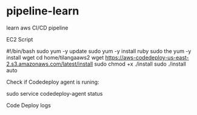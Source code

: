 # pipeline-learn
learn aws CI/CD pipeline


EC2 Script

#!/bin/bash
sudo yum -y update
sudo yum -y install ruby
sudo the yum -y install wget
cd home/tilangaaws2
wget https://aws-codedeploy-us-east-2.s3.amazonaws.com/latest/install
sudo chmod +x ./install
sudo ./install auto

Check if Codedeploy agent is runing:

sudo service codedeploy-agent status

Code Deploy logs
